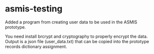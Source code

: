 # asmis-testing
Added a program from creating user data to be used in the ASMIS prototype.

You need install brcrypt and cryptography to properly encrypt the data. Output is a json file (user_data.txt) that can be copied into the prototype records dictionary assignment.



